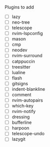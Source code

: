 Plugins to add 
- [ ] lazy
- [ ] neo-tree
- [ ] telescope
- [ ] nvim-lspconfig
- [ ] mason
- [ ] cmp
- [ ] neodev
- [ ] nvim-surround
- [ ] catppuccin
- [ ] treesitter
- [ ] lualine
- [ ] flash
- [ ] gitsigns
- [ ] indent-blankline
- [ ] comment
- [ ] nvim-autopairs
- [ ] which-key
- [ ] nvim-notify
- [ ] dressing
- [ ] bufferline
- [ ] harpoon
- [ ] telescope-undo
- [ ] lazygit
